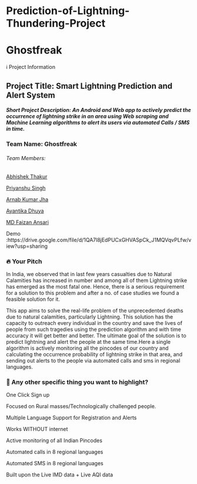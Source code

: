 # Prediction-of-Lightning-Thundering-Project

# Ghostfreak
<!-- <h4>SAP Semicolon; Hackathon 5.0</h4> -->

ℹ️ Project Information
<h2> Project Title: Smart Lightning Prediction and Alert System </h2>

<h5> Short Project Description: An Android and Web app to actively predict the occurrence of lightning strike in an area using Web scraping and Machine Learning algorithms to alert its users via automated Calls / SMS in time. </h5> 
<div>
<h3>Team Name: Ghostfreak</h3>
  <h6>Team Members:</h6>
  <p><a href="https://github.com/Abhishek42u">Abhishek Thakur</a></p>
<p><a href="https://github.com/priyanshudhoni">Priyanshu Singh</a></p>
<p><a href="https://github.com/itz-arnav">Arnab Kumar Jha</a></p>
<p><a href="https://github.com/ayantika-111">Ayantika Dhuya</a></p>
<p><a href="https://github.com/mdfaizan1999">MD Faizan Ansari</a></p>
</div>  
<div>  
<!-- Demo Link: http://13.126.31.37:8000 -->
<!-- <p>PPT : https://drive.google.com/file/d/1TpKfB38a6ADbR1zaxpbHaD0C12uHqkYm/view?usp=sharing</p> -->
<p>Demo :https://drive.google.com/file/d/1QA7l8jEdPUCxGHVASpCk_J1MQVqvPLfw/view?usp=sharing</p>
<!-- <p>Repository Link:https://github.com/ANKITSPANDEY/dexterous_squad</p> -->
<!-- <P>Drive link: https://drive.google.com/drive/folders/1_yztwLdDDgCURO8WwpduQaQ_3DGETVgm?usp=sharing</p> -->
</div>    


<div>
<h3>🔥 Your Pitch</h3>
<p>In India, we observed that in last few years casualties due to Natural Calamities has increased in number and among all of them Lightning strike has emerged as the most fatal one. Hence, there is a serious requirement for a solution to this problem and after a no. of case studies we found a feasible solution for it.</p>
<p>This app aims to solve the real-life problem of the unprecedented deaths due to natural calamities, particularly Lightning. This solution has the capacity to outreach every individual in the country and save the lives of people from such tragedies using the prediction algorithm and with time accuracy it will get better and better. The ultimate goal of the solution is to predict lightning and alert the people at the same time.Here a single algorithm is actively monitoring all the pincodes of our country and calculating the occurrence probability of lightning strike in that area, and sending out alerts to the people via automated calls and sms in regional languages.</p>
</div>  

<div>
<h3>🔦 Any other specific thing you want to highlight?</h3>
<p>One Click Sign up</p>
<p>Focused on Rural masses/Technologically challenged people.</p>
<p>Multiple Language Support for Registration and Alerts</p>
<p>Works WITHOUT internet</p>
<p>Active monitoring of all Indian Pincodes</p>
<p>Automated calls in 8 regional languages</p>
<p>Automated SMS in 8 regional languages</p>
<p>Built upon the Live IMD data + Live AQI data</p>
</div>  


